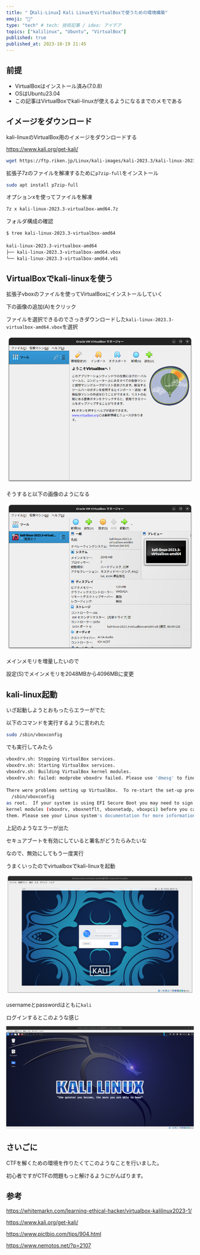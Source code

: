 ```yaml
---
title: "【Kali-Linux】Kali LinuxをVirtualBoxで使うための環境構築"
emoji: "🎉"
type: "tech" # tech: 技術記事 / idea: アイデア
topics: ["kalilinux", "Ubuntu", "VirtualBox"]
published: true
published_at: 2023-10-19 21:45
---
```


## 前提

- VirtualBoxはインストール済み(7.0.8)
- OSはUbuntu23.04
- この記事はVirtualBoxでkali-linuxが使えるようになるまでのメモである

## イメージをダウンロード

kali-linuxのVirtualBox用のイメージをダウンロードする

https://www.kali.org/get-kali/

```sh
wget https://ftp.riken.jp/Linux/kali-images/kali-2023.3/kali-linux-2023.3-virtualbox-amd64.7z
```

拡張子7zのファイルを解凍するために``p7zip-full``をインストール

```sh
sudo apt install p7zip-full
```

オプションxを使ってファイルを解凍

```sh
7z x kali-linux-2023.3-virtualbox-amd64.7z
```

フォルダ構成の確認

```sh
$ tree kali-linux-2023.3-virtualbox-amd64

kali-linux-2023.3-virtualbox-amd64
├── kali-linux-2023.3-virtualbox-amd64.vbox
└── kali-linux-2023.3-virtualbox-amd64.vdi
```

## VirtualBoxでkali-linuxを使う

拡張子vboxのファイルを使ってVirtualBoxにインストールしていく

下の画像の追加(A)をクリック

ファイルを選択できるのでさっきダウンロードした``kali-linux-2023.3-virtualbox-amd64.vbox``を選択

![](/images/d8cbbab00cec11/virtualbox1.png)

そうすると以下の画像のようになる

![](/images/d8cbbab00cec11/virtualbox2.png)

メインメモリを増量したいので

設定(S)でメインメモリを2048MBから4096MBに変更

## kali-linux起動

いざ起動しようとおもったらエラーがでた

以下のコマンドを実行するように言われた

```sh
sudo /sbin/vboxconfig
```

でも実行してみたら

```sh
vboxdrv.sh: Stopping VirtualBox services.
vboxdrv.sh: Starting VirtualBox services.
vboxdrv.sh: Building VirtualBox kernel modules.
vboxdrv.sh: failed: modprobe vboxdrv failed. Please use 'dmesg' to find out why.

There were problems setting up VirtualBox.  To re-start the set-up process, run
  /sbin/vboxconfig
as root.  If your system is using EFI Secure Boot you may need to sign the
kernel modules (vboxdrv, vboxnetflt, vboxnetadp, vboxpci) before you can load
them. Please see your Linux system's documentation for more information.
```

上記のようなエラーが出た

セキュアブートを有効にしていると署名がどうたらみたいな

なので、無効にしてもう一度実行

うまくいったのでvirtualboxでkali-linuxを起動

![](/images/d8cbbab00cec11/kalilinuxlogin.png)

usernameとpasswordはともに``kali``

ログインするとこのような感じ

![](/images/d8cbbab00cec11/kaliindex.png)

## さいごに

CTFを解くための環境を作りたくてこのようなことを行いました。

初心者ですがCTFの問題もっと解けるようにがんばります。

## 参考

https://whitemarkn.com/learning-ethical-hacker/virtualbox-kalilinux2023-1/

https://www.kali.org/get-kali/

https://www.pictbio.com/tips/904.html

https://www.nemotos.net/?p=2107
